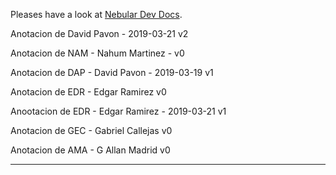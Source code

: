 Pleases have a look at [Nebular Dev Docs](https://github.com/akveo/nebular/blob/master/DEV_DOCS.md).

Anotacion de David Pavon - 2019-03-21 v2

Anotacion de NAM -  Nahum Martinez -  v0

Anotacion de DAP - David Pavon - 2019-03-19 v1

Anotacion de EDR - Edgar Ramirez v0

Anootacion de EDR - Edgar Ramirez - 2019-03-21 v1

Anotacion de  GEC - Gabriel Callejas v0

Anotacion de AMA - G Allan Madrid v0
*******************************************************
